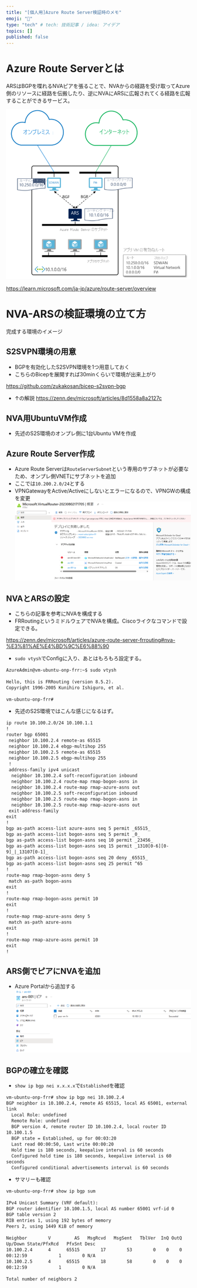 ```yaml
---
title: "[個人用]Azure Route Server検証時のメモ"
emoji: "📑"
type: "tech" # tech: 技術記事 / idea: アイデア
topics: []
published: false
---
```

# Azure Route Serverとは
ARSはBGPを喋れるNVAピアを張ることで、NVAからの経路を受け取ってAzure側のリソースに経路を伝搬したり、逆にNVAにARSに広報されてくる経路を広報することができるサービス。

![](/images/20230804-arstest/route-server-overview.png)

https://learn.microsoft.com/ja-jp/azure/route-server/overview

# NVA-ARSの検証環境の立て方
完成する環境のイメージ


## S2SVPN環境の用意
- BGPを有効化したS2SVPN環境を1つ用意しておく
- こちらのBicepを展開すれば30minくらいで環境が出来上がり

https://github.com/zukakosan/bicep-s2svpn-bgp

- ↑の解説
https://zenn.dev/microsoft/articles/8d1558a8a2127c

## NVA用UbuntuVM作成
- 先述のS2S環境のオンプレ側に1台Ubuntu VMを作成

## Azure Route Server作成
- Azure Route Serverは`RouteServerSubnet`という専用のサブネットが必要なため、オンプレ側VNETにサブネットを追加
- ここでは`10.200.2.0/24`とする
- VPNGatewayをActive/Activeにしないとエラーになるので、VPNGWの構成を変更
![](/images/20230804-arstest/02.png)


## NVAとARSの設定
- こちらの記事を参考にNVAを構成する
- FRRoutingというミドルウェアでNVAを構成。Ciscoライクなコマンドで設定できる。

https://zenn.dev/microsoft/articles/azure-route-server-frrouting#nva-%E3%81%AE%E4%BD%9C%E6%88%90

- `sudo vtysh`でConfigに入り、あとはもろもろ設定する。
```
AzureAdmin@vm-ubuntu-onp-frr:~$ sudo vtysh

Hello, this is FRRouting (version 8.5.2).
Copyright 1996-2005 Kunihiro Ishiguro, et al.

vm-ubuntu-onp-frr#
```
- 先述のS2S環境ではこんな感じになるはず。
```
ip route 10.100.2.0/24 10.100.1.1
!
router bgp 65001
 neighbor 10.100.2.4 remote-as 65515
 neighbor 10.100.2.4 ebgp-multihop 255
 neighbor 10.100.2.5 remote-as 65515
 neighbor 10.100.2.5 ebgp-multihop 255
 !
 address-family ipv4 unicast
  neighbor 10.100.2.4 soft-reconfiguration inbound
  neighbor 10.100.2.4 route-map rmap-bogon-asns in
  neighbor 10.100.2.4 route-map rmap-azure-asns out
  neighbor 10.100.2.5 soft-reconfiguration inbound
  neighbor 10.100.2.5 route-map rmap-bogon-asns in
  neighbor 10.100.2.5 route-map rmap-azure-asns out
 exit-address-family
exit
!
bgp as-path access-list azure-asns seq 5 permit _65515_
bgp as-path access-list bogon-asns seq 5 permit _0_
bgp as-path access-list bogon-asns seq 10 permit _23456_
bgp as-path access-list bogon-asns seq 15 permit _1310[0-6][0-9]_|_13107[0-1]_
bgp as-path access-list bogon-asns seq 20 deny _65515_
bgp as-path access-list bogon-asns seq 25 permit ^65
!
route-map rmap-bogon-asns deny 5
 match as-path bogon-asns
exit
!
route-map rmap-bogon-asns permit 10
exit
!
route-map rmap-azure-asns deny 5
 match as-path azure-asns
exit
!
route-map rmap-azure-asns permit 10
exit
!
```
## ARS側でピアにNVAを追加
- Azure Portalから追加する
![](/images/20230804-arstest/01.png)

## BGPの確立を確認
- `show ip bgp nei x.x.x.x`で`Established`を確認
```
vm-ubuntu-onp-frr# show ip bgp nei 10.100.2.4
BGP neighbor is 10.100.2.4, remote AS 65515, local AS 65001, external link
  Local Role: undefined
  Remote Role: undefined
  BGP version 4, remote router ID 10.100.2.4, local router ID 10.100.1.5
  BGP state = Established, up for 00:03:20
  Last read 00:00:50, Last write 00:00:20
  Hold time is 180 seconds, keepalive interval is 60 seconds
  Configured hold time is 180 seconds, keepalive interval is 60 seconds
  Configured conditional advertisements interval is 60 seconds
```

- サマリーも確認
```
vm-ubuntu-onp-frr# show ip bgp sum

IPv4 Unicast Summary (VRF default):
BGP router identifier 10.100.1.5, local AS number 65001 vrf-id 0
BGP table version 2
RIB entries 1, using 192 bytes of memory
Peers 2, using 1449 KiB of memory

Neighbor        V         AS   MsgRcvd   MsgSent   TblVer  InQ OutQ  Up/Down State/PfxRcd   PfxSnt Desc
10.100.2.4      4      65515        17        53        0    0    0 00:12:59            1        0 N/A
10.100.2.5      4      65515        18        58        0    0    0 00:12:59            1        0 N/A

Total number of neighbors 2

```
